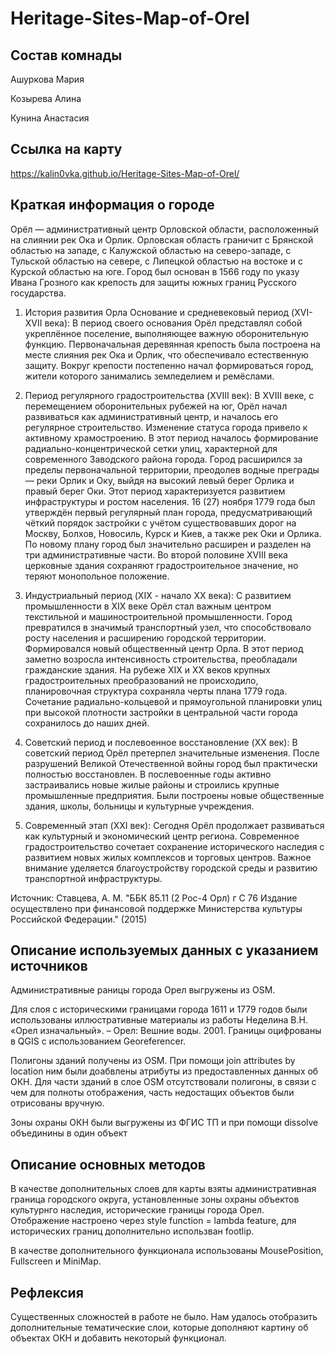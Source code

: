 # Heritage-Sites-Map-of-Orel
## Состав комнады
Ашуркова Мария

Козырева Алина

Кунина Анастасия

## Ссылка на карту
https://kalin0vka.github.io/Heritage-Sites-Map-of-Orel/

## Краткая информация о городе
Орёл — административный центр Орловской области, расположенный на слиянии рек Ока и Орлик. Орловская область граничит с Брянской областью на западе, с Калужской областью на северо-западе, с Тульской областью на севере, с Липецкой областью на востоке и с Курской областью на юге. Город был основан в 1566 году по указу Ивана Грозного как крепость для защиты южных границ Русского государства.

1. История развития Орла
Основание и средневековый период (XVI-XVII века):
В период своего основания Орёл представлял собой укреплённое поселение, выполняющее важную оборонительную функцию. Первоначальная деревянная крепость была построена на месте слияния рек Ока и Орлик, что обеспечивало естественную защиту. Вокруг крепости постепенно начал формироваться город, жители которого занимались земледелием и ремёслами.

2. Период регулярного градостроительства (XVIII век):
В XVIII веке, с перемещением оборонительных рубежей на юг, Орёл начал развиваться как административный центр, и началось его регулярное строительство. Изменение статуса города привело к активному храмостроению. В этот период началось формирование радиально-концентрической сетки улиц, характерной для современного Заводского района города. Город расширился за пределы первоначальной территории, преодолев водные преграды — реки Орлик и Оку, выйдя на высокий левый берег Орлика и правый берег Оки. Этот период характеризуется развитием инфраструктуры и ростом населения. 16 (27) ноября 1779 года был утверждён первый регулярный план города, предусматривающий чёткий порядок застройки с учётом существовавших дорог на Москву, Болхов, Новосиль, Курск и Киев, а также рек Оки и Орлика. По новому плану город был значительно расширен и разделен на три административные части. Во второй половине XVIII века церковные здания сохраняют градостроительное значение, но теряют монопольное положение.

3. Индустриальный период (XIX - начало XX века):
С развитием промышленности в XIX веке Орёл стал важным центром текстильной и машиностроительной промышленности. Город превратился в значимый транспортный узел, что способствовало росту населения и расширению городской территории. Формировался новый общественный центр Орла. В этот период заметно возросла интенсивность строительства, преобладали гражданские здания. На рубеже XIX и XX веков крупных градостроительных преобразований не происходило, планировочная структура сохраняла черты плана 1779 года. Сочетание радиально-кольцевой и прямоугольной планировки улиц при высокой плотности застройки в центральной части города сохранилось до наших дней.

4. Советский период и послевоенное восстановление (XX век):
В советский период Орёл претерпел значительные изменения. После разрушений Великой Отечественной войны город был практически полностью восстановлен. В послевоенные годы активно застраивались новые жилые районы и строились крупные промышленные предприятия. Были построены новые общественные здания, школы, больницы и культурные учреждения.

5. Современный этап (XXI век):
Сегодня Орёл продолжает развиваться как культурный и экономический центр региона. Современное градостроительство сочетает сохранение исторического наследия с развитием новых жилых комплексов и торговых центров. Важное внимание уделяется благоустройству городской среды и развитию транспортной инфраструктуры.

Источник: Ставцева, А. М. "ББК 85.11 (2 Рос-4 Орл) г С 76 Издание осуществлено при финансовой поддержке Министерства культуры Российской Федерации." (2015)

## Описание используемых данных с указанием источников
Административные раницы города Орел выгружены из OSM.

Для слоя с историческими границами города 1611 и 1779 годов были использованы иллюстративные материалы из работы Неделина В.Н. «Орел изначальный». – Орел: Вешние воды. 2001. Границы оцифрованы в QGIS с использованием Georeferencer.

Полигоны зданий получены из OSM. При помощи join attributes by location ним были доабвлены атрибуты из предоставленных данных об ОКН. Для части зданий в слое OSM отсутствовали полигоны, в связи с чем для полноты отображения, часть недостащих объектов были отрисованы вручную.

Зоны охраны ОКН были выгружены из ФГИС ТП и при помощи dissolve объединины в один объект

## Описание основных методов
В качестве дополнительных слоев для карты взяты административная граница городского округа, установленные зоны охраны объектов культурнго наследия, исторические границы города Орел. Отображение настроено через style function = lambda feature, для исторических границ дополнительно использван footlip.

В качестве дополнительного функционала использованы MousePosition, Fullscreen и MiniMap.

## Рефлексия
Существенных сложностей в работе не было. Нам удалось отобразить дополнительные тематические слои, которые дополняют картину об объектах ОКН и добавить некоторый функционал. 
